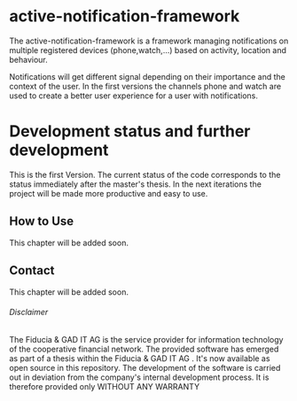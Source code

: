 # active-notification-framework
The active-notification-framework is a framework managing notifications on multiple registered devices (phone,watch,...) based on activity, location and behaviour. 

Notifications will get different signal depending on their importance and the context of the user. In the first versions the channels phone and watch are used to create a better user experience for a user with notifications.

# Development status and further development
This is the first Version. The current status of the code corresponds to the status immediately after the master's thesis. In the next iterations the project will be made more productive and easy to use. 

## How to Use

This chapter will be added soon.

## Contact

This chapter will be added soon.

###### Disclaimer
The Fiducia & GAD IT AG  is the service provider for information technology of the cooperative financial network. The provided software has emerged as part of a thesis within the Fiducia & GAD IT AG . It's now available as open source in this repository. The development of the software is carried out in deviation from the company's internal development process. It is therefore provided only WITHOUT ANY WARRANTY 


